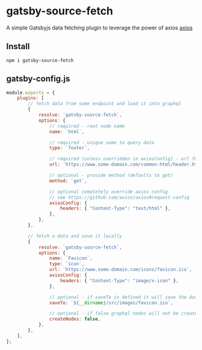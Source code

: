 # gatsby-source-fetch

A simple Gatsbyjs data fetching plugin to leverage the power of axios [axios](https://github.com/axios/axios)

## Install

`npm i gatsby-source-fetch`

## gatsby-config.js

```javascript
module.exports = {
	plugins: [
		// fetch data from some endpoint and load it into graphql
		{
			resolve: `gatsby-source-fetch`,
			options: {
				// required - root node name
				name: `html`,

				// required - unique name to query data
				type: `footer`,

				// required (unless overridden in axiosConfig) - url for endpoint
				url: `https://www.some-domain.com/common-html/header.html`,

				// optional - provide method (defaults to get)
				method: `get`,

				// optional completely override axios config
				// see https://github.com/axios/axios#request-config
				axiosConfig: {
					headers: { "Content-Type": "text/html" },
				},
			},
		},

		// fetch a data and save it locally
		{
			resolve: `gatsby-source-fetch`,
			options: {
				name: `Favicon`,
				type: `icon`,
				url: `https://www.some-domain.com/icons/favicon.ico`,
				axiosConfig: {
					headers: { "Content-Type": "image/x-icon" },
				},

				// optional - if saveTo is defined it will save the data fetched to a file
				saveTo: `${__dirname}/src/images/favicon.ico`,

				// optional - if false graphql nodes will not be created for this type
				createNodes: false,
			},
		},
	],
};
```
